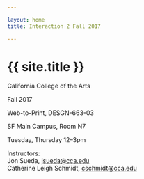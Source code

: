 ```yaml
---

layout: home
title: Interaction 2 Fall 2017

---
```


# {{ site.title }}

California College of the Arts

Fall 2017

Web-to-Print, DESGN-663-03

SF Main Campus, Room N7

Tuesday, Thursday 12–3pm

Instructors:  
Jon Sueda, jsueda@cca.edu  
Catherine Leigh Schmidt, cschmidt@cca.edu
